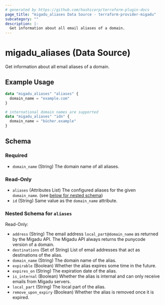 ```yaml
---
# generated by https://github.com/hashicorp/terraform-plugin-docs
page_title: "migadu_aliases Data Source - terraform-provider-migadu"
subcategory: ""
description: |-
  Get information about all email aliases of a domain.
---
```


# migadu_aliases (Data Source)

Get information about all email aliases of a domain.

## Example Usage

```terraform
data "migadu_aliases" "aliases" {
  domain_name = "example.com"
}

# international domain names are supported
data "migadu_aliases" "idn" {
  domain_name = "bücher.example"
}
```

<!-- schema generated by tfplugindocs -->
## Schema

### Required

- `domain_name` (String) The domain name of all aliases.

### Read-Only

- `aliases` (Attributes List) The configured aliases for the given `domain_name`. (see [below for nested schema](#nestedatt--aliases))
- `id` (String) Same value as the `domain_name` attribute.

<a id="nestedatt--aliases"></a>
### Nested Schema for `aliases`

Read-Only:

- `address` (String) The email address `local_part@domain_name` as returned by the Migadu API. The Migadu API always returns the punycode version of a domain.
- `destinations` (Set of String) List of email addresses that act as destinations of the alias.
- `domain_name` (String) The domain name of the alias.
- `expirable` (Boolean) Whether the alias expires some time in the future.
- `expires_on` (String) The expiration date of the alias.
- `is_internal` (Boolean) Whether the alias is internal and can only receive emails from Migadu servers.
- `local_part` (String) The local part of the alias.
- `remove_upon_expiry` (Boolean) Whether the alias is removed once it is expired.
